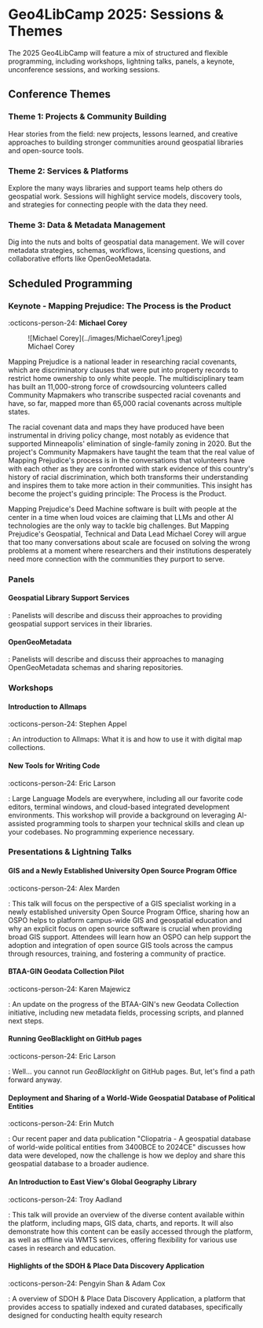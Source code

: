 # Geo4LibCamp 2025: Sessions & Themes

The 2025 Geo4LibCamp will feature a mix of structured and flexible programming, including workshops, lightning talks, panels, a keynote, unconference sessions, and working sessions.

## Conference Themes

### Theme 1: Projects & Community Building
Hear stories from the field: new projects, lessons learned, and creative approaches to building stronger communities around geospatial libraries and open-source tools.

### Theme 2: Services & Platforms
Explore the many ways libraries and support teams help others do geospatial work. Sessions will highlight service models, discovery tools, and strategies for connecting people with the data they need.

### Theme 3: Data & Metadata Management
Dig into the nuts and bolts of geospatial data management. We will cover metadata strategies, schemas, workflows, licensing questions, and collaborative efforts like OpenGeoMetadata.

## Scheduled Programming

### Keynote - Mapping Prejudice: The Process is the Product

:octicons-person-24: **Michael Corey**

<figure class="inline end" markdown>
  ![Michael Corey](../images/MichaelCorey1.jpeg)
  <figcaption>Michael Corey</figcaption>
</figure>


Mapping Prejudice is a national leader in researching racial covenants, which are discriminatory clauses that were put into property records to restrict home ownership to only white people. The multidisciplinary team has built an 11,000-strong force of crowdsourcing volunteers called Community Mapmakers who transcribe suspected racial covenants and have, so far, mapped more than 65,000 racial covenants across multiple states.

The racial covenant data and maps they have produced have been instrumental in driving policy change, most notably as evidence that supported Minneapolis' elimination of single-family zoning in 2020. But the project's Community Mapmakers have taught the team that the real value of Mapping Prejudice's process is in the conversations that volunteers have with each other as they are confronted with stark evidence of this country's history of racial discrimination, which both transforms their understanding and inspires them to take more action in their communities. This insight has become the project's guiding principle: The Process is the Product.

Mapping Prejudice's Deed Machine software is built with people at the center in a time when loud voices are claiming that LLMs and other AI technologies are the only way to tackle big challenges. But Mapping Prejudice's Geospatial, Technical and Data Lead Michael Corey will argue that too many conversations about scale are focused on solving the wrong problems at a moment where researchers and their institutions desperately need more connection with the communities they purport to serve.

### Panels

#### Geospatial Library Support Services

:   Panelists will describe and discuss their approaches to providing geospatial support services in their libraries.


#### OpenGeoMetadata

:   Panelists will describe and discuss their approaches to managing OpenGeoMetadata schemas and sharing repositories.


### Workshops

#### **Introduction to Allmaps**

:octicons-person-24: Stephen Appel

:   An introduction to Allmaps: What it is and how to use it with digital map collections.

#### **New Tools for Writing Code**

:octicons-person-24: Eric Larson

:   Large Language Models are everywhere, including all our favorite code editors, terminal windows, and cloud-based integrated development environments. This workshop will provide a background on leveraging AI-assisted programming tools to sharpen your technical skills and clean up your codebases. No programming experience necessary.


### Presentations & Lightning Talks

#### **GIS and a Newly Established University Open Source Program Office**

:octicons-person-24: Alex Marden

:   This talk will focus on the perspective of a GIS specialist working in a newly established university Open Source Program Office, sharing how an OSPO helps to platform campus-wide GIS and geospatial education and why an explicit focus on open source software is crucial when providing broad GIS support. Attendees will learn how an OSPO can help support the adoption and integration of open source GIS tools across the campus through resources, training, and fostering a community of practice.


#### **BTAA-GIN Geodata Collection Pilot**

:octicons-person-24: Karen Majewicz

:   An update on the progress of the BTAA-GIN's new Geodata Collection initiative, including new metadata fields, processing scripts, and planned next steps.


#### **Running GeoBlacklight on GitHub pages**

:octicons-person-24: Eric Larson

:   Well... you cannot run *GeoBlacklight* on GitHub pages. But, let's find a path forward anyway.


#### **Deployment and Sharing of a World-Wide Geospatial Database of Political Entities**

:octicons-person-24: Erin Mutch

:   Our recent paper and data publication "Cliopatria - A geospatial database of world-wide political entities from 3400BCE to 2024CE" discusses how data were developed, now the challenge is how we deploy and share this geospatial database to a broader audience. 

#### **An Introduction to East View's Global Geography Library**

:octicons-person-24: Troy Aadland

:   This talk will provide an overview of the diverse content available within the platform, including maps, GIS data, charts, and reports. It will also demonstrate how this content can be easily accessed  through the platform, as well as offline via WMTS services, offering flexibility for various use cases in research and education.

#### Highlights of the SDOH & Place Data Discovery Application

:octicons-person-24: Pengyin Shan & Adam Cox

: A overview of SDOH & Place Data Discovery Application, a platform that provides access to spatially indexed and curated databases, specifically designed for conducting health equity research